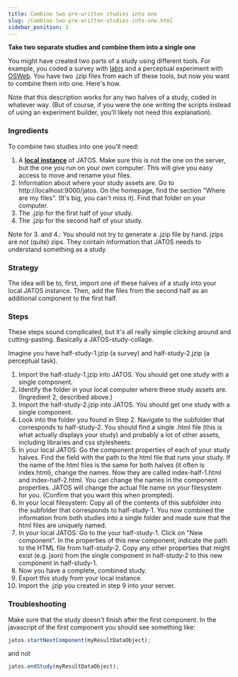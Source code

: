 ```yaml
---
title: Combine two pre-written studies into one
slug: /Combine-two-pre-written-studies-into-one.html
sidebar_position: 3
---
```



**Take two separate studies and combine them into a single one** 

You might have created two parts of a study using different tools. For example, you coded a survey with [labjs](/labjs-and-JATOS.html) and a perceptual experiment with [OSWeb](OSWeb-and-JATOS.html). You have two .jzip files from each of these tools, but now you want to combine them into one. Here's how. 

Note that this description works for any two halves of a study, coded in whatever way. (But of course, if you were the one writing the scripts instead of using an experiment builder, you'll likely not need this explanation).

### Ingredients

To combine two studies into one you'll need:
1. A [**local instance**](Installation.html#easy-installation-on-your-local-computer) of JATOS. Make sure this is not the one on the server, but the one you run on your own computer. This will give you easy access to move and rename your files. 
2. Information about where your study assets are. Go to http://localhost:9000/jatos. On the homepage, find the section "Where are my files". (It's big, you can't miss it). Find that folder on your computer. 
3. The .jzip for the first half of your study. 
4. The .jzip for the second half of your study.

Note for 3. and 4.: You should not try to generate a .jzip file by hand. jzips are not (quite) zips. They contain information that JATOS needs to understand something as a study.  

### Strategy

The idea will be to, first, import one of these halves of a study into your local JATOS instance. Then, add the files from the second half as an additional component to the first half. 

### Steps

These steps sound complicated, but it's all really simple clicking around and cutting-pasting. Basically a JATOS-study-collage. 

Imagine you have half-study-1.jzip (a survey) and half-study-2.jzip (a perceptual task).  

1. Import the half-study-1.jzip into JATOS. You should get one study with a single component. 
2. Identify the folder in your local computer where these study assets are. (Ingredient 2, described above.)
3. Import the half-study-2.jzip into JATOS. You should get one study with a single component.
4. Look into the folder you found in Step 2. Navigate to the subfolder that corresponds to half-study-2. You should find a single .html file (this is what actually displays your study) and probably a lot of other assets, including libraries and css stylesheets. 
5. In your local JATOS: Go the component properties of each of your study halves. Find the field with the path to the html file that runs your study. If the name of the html files is the same for both halves (it often is index.html), change the names. Now they are called index-half-1.html and index-half-2.html. You can change the names in the component properties. JATOS will change the actual file name on your filesystem for you. (Confirm that you want this when prompted).   
6. In your local filesystem: Copy all of the contents of this subfolder into the subfolder that corresponds to half-study-1. You now combined the information from both studies into a single folder and made sure that the html files are uniquely named.  
7. In your local JATOS: Go to the your half-study-1. Click on "New component". In the properties of this new component, indicate the path to the HTML file from half-study-2. Copy any other properties that might exist (e.g. json) from the single component in half-study-2 to this new component in half-study-1. 
8. Now you have a complete, combined study. 
9. Export this study from your local instance.
10. Import the .jzip you created in step 9 into your server.  


### Troubleshooting
Make sure that the study doesn't finish after the first component. In the javascript of the first component you should see something like:

   ~~~javascript
   jatos.startNextComponent(myResultDataObject);
   ~~~

and not 

   ~~~javascript
   jatos.endStudy(myResultDataObject);
   ~~~
